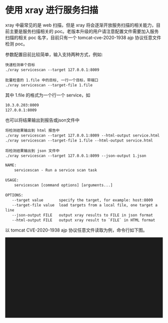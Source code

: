 # 使用 xray 进行服务扫描

xray 中最常见的是 web 扫描，但是 xray 将会逐渐开放服务扫描的相关能力，目前主要是服务扫描相关的 poc。老版本升级的用户请注意配置文件需要加入服务扫描的相关 poc 名字，目前只有一个 tomcat-cve-2020-1938 ajp 协议任意文件检测 poc。

参数配置目前比较简单，输入支持两种方式，例如:

```
快速检测单个目标
./xray servicescan --target 127.0.0.1:8009

批量检查的 1.file 中的目标, 一行一个目标，带端口
./xray servicescan --target-file 1.file 

```

其中 1.file 的格式为一个行一个 service，如

```
10.3.0.203:8009
127.0.0.1:8009
```


也可以将结果输出到报告或json文件中

```
将检测结果输出到 html 报告中
./xray servicescan --target 127.0.0.1:8009 --html-output service.html
./xray servicescan --target-file 1.file --html-output service.html

将检测结果输出到 json 文件中
./xray servicescan --target 127.0.0.1:8099 --json-output 1.json 
```

```
NAME:
    servicescan - Run a service scan task

USAGE:
    servicescan [command options] [arguments...]

OPTIONS:
   --target value       specify the target, for example: host:8009
   --target-file value  load targets from a local file, one target a line
   --json-output FILE   output xray results to FILE in json format
   --html-output FILE   output xray result to `FILE` in HTML format
```

以 tomcat CVE-2020-1938 ajp 协议任意文件读取为例，命令行如下图。

![](../assets/tutorial/tomcat_servicescan.svg)
